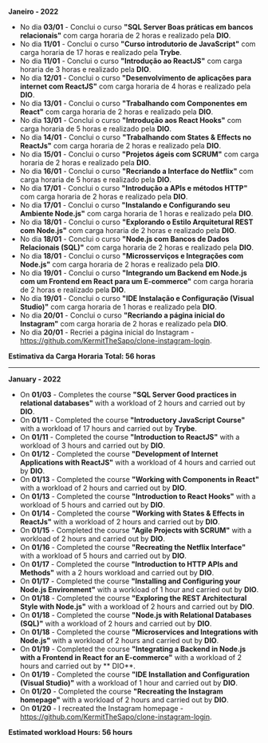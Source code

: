 **Janeiro - 2022**

- No dia **03/01** - Conclui o curso **"SQL Server Boas práticas em bancos relacionais"** com carga horaria de 2 horas e realizado pela **DIO**.
- No dia **11/01** - Conclui o curso **"Curso introdutorio de JavaScript"** com carga horaria de 17 horas e realizado pela **Trybe**.
- No dia **11/01** - Conclui o curso **"Introdução ao ReactJS"** com carga horaria de 3 horas e realizado pela **DIO**.
- No dia **12/01** - Conclui o curso **"Desenvolvimento de aplicações para internet com ReactJS"** com carga horaria de 4 horas e realizado pela **DIO**.
- No dia **13/01** - Conclui o curso **"Trabalhando com Componentes em React"** com carga horaria de 2 horas e realizado pela **DIO**.
- No dia **13/01** - Conclui o curso **"Introdução aos React Hooks"** com carga horaria de 5 horas e realizado pela **DIO**.
- No dia **14/01** - Conclui o curso **"Trabalhando com States & Effects no ReactJs"** com carga horaria de 2 horas e realizado pela **DIO**.
- No dia **15/01** - Conclui o curso **"Projetos ágeis com SCRUM"** com carga horaria de 2 horas e realizado pela **DIO**.
- No dia **16/01** - Conclui o curso **"Recriando a Interface do Netflix"** com carga horaria de 5 horas e realizado pela **DIO**.
- No dia **17/01** - Conclui o curso **"Introdução a APIs e métodos HTTP"** com carga horaria de 2 horas e realizado pela **DIO**.
- No dia **17/01** - Conclui o curso **"Instalando e Configurando seu Ambiente Node.js"** com carga horaria de 1 horas e realizado pela **DIO**.
- No dia **18/01** - Conclui o curso **"Explorando o Estilo Arquitetural REST com Node.js"** com carga horaria de 2 horas e realizado pela **DIO**.
- No dia **18/01** - Conclui o curso **"Node.js com Bancos de Dados Relacionais (SQL)"** com carga horaria de 2 horas e realizado pela **DIO**.
- No dia **18/01** - Conclui o curso **"Microsserviços e Integrações com Node.js"** com carga horaria de 2 horas e realizado pela **DIO**.
- No dia **19/01** - Conclui o curso **"Integrando um Backend em Node.js com um Frontend em React para um E-commerce"** com carga horaria de 2 horas e realizado pela **DIO**.
- No dia **19/01** - Conclui o curso **"IDE Instalação e Configuração (Visual Studio)"** com carga horaria de 1 horas e realizado pela **DIO**.
- No dia **20/01** - Conclui o curso **"Recriando a página inicial do Instagram"** com carga horaria de 2 horas e realizado pela **DIO**.
- No dia **20/01** - Recriei a página inicial do Instagram - https://github.com/KermitTheSapo/clone-instagram-login.

**Estimativa da Carga Horaria Total: 56 horas**

-----------------
**January - 2022**

- On **01/03** - Completes the course **"SQL Server Good practices in relational databases"** with a workload of 2 hours and carried out by **DIO**.
- On **01/11** - Completed the course **"Introductory JavaScript Course"** with a workload of 17 hours and carried out by **Trybe**.
- On **01/11** - Completed the course **"Introduction to ReactJS"** with a workload of 3 hours and carried out by **DIO**.
- On **01/12** - Completed the course **"Development of Internet Applications with ReactJS"** with a workload of 4 hours and carried out by **DIO**.
- On **01/13** - Completed the course **"Working with Components in React"** with a workload of 2 hours and carried out by **DIO**.
- On **01/13** - Completed the course **"Introduction to React Hooks"** with a workload of 5 hours and carried out by **DIO**.
- On **01/14** - Completed the course **"Working with States & Effects in ReactJs"** with a workload of 2 hours and carried out by **DIO**.
- On **01/15** - Completed the course **"Agile Projects with SCRUM"** with a workload of 2 hours and carried out by **DIO**.
- On **01/16** - Completed the course **"Recreating the Netflix Interface"** with a workload of 5 hours and carried out by **DIO**.
- On **01/17** - Completed the course **"Introduction to HTTP APIs and Methods"** with a 2 hours workload and carried out by **DIO**.
- On **01/17** - Completed the course **"Installing and Configuring your Node.js Environment"** with a workload of 1 hour and carried out by **DIO**.
- On **01/18** - Completed the course **"Exploring the REST Architectural Style with Node.js"** with a workload of 2 hours and carried out by **DIO**.
- On **01/18** - Completed the course **"Node.js with Relational Databases (SQL)"** with a workload of 2 hours and carried out by **DIO**.
- On **01/18** - Completed the course **"Microservices and Integrations with Node.js"** with a workload of 2 hours and carried out by **DIO**.
- On **01/19** - Completed the course **"Integrating a Backend in Node.js with a Frontend in React for an E-commerce"** with a workload of 2 hours and carried out by ** DIO**.
- On **01/19** - Completed the course **"IDE Installation and Configuration (Visual Studio)"** with a workload of 1 hour and carried out by **DIO**.
- On **01/20** - Completed the course **"Recreating the Instagram homepage"** with a workload of 2 hours and carried out by **DIO**.
- On **01/20** - I recreated the Instagram homepage - https://github.com/KermitTheSapo/clone-instagram-login.

**Estimated workload Hours: 56 hours**  
